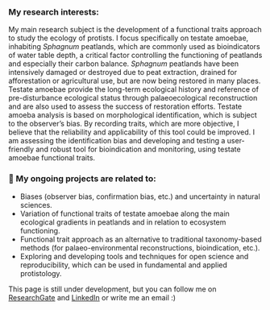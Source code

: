### My research interests:

My main research subject is the development of a functional traits approach to study the ecology of protists. I focus specifically on testate amoebae, inhabiting *Sphagnum* peatlands, which are commonly used as bioindicators of water table depth, a critical factor controlling the functioning of peatlands and especially their carbon balance. *Sphagnum* peatlands have been intensively damaged or destroyed due to peat extraction, drained for afforestation or agricultural use, but are now being restored in many places. Testate amoebae provide the long-term ecological history and reference of pre-disturbance ecological status through palaeoecological reconstruction and are also used to assess the success of restoration efforts. Testate amoeba analysis is based on morphological identification, which is subject to the observer’s bias. By recording traits, which are more objective, I believe that the reliability and applicability of this tool could be improved. I am assessing the identification bias and developing and testing a user-friendly and robust tool for bioindication and monitoring, using testate amoebae functional traits.

### 🌱 My ongoing projects are related to: 

- Biases (observer bias, confirmation bias, etc.) and uncertainty in natural sciences.
- Variation of functional traits of testate amoebae along the main ecological gradients in peatlands and in relation to ecosystem functioning.
- Functional trait approach as an alternative to traditional taxonomy-based methods (for palaeo-environmental reconstructions, bioindication, etc.).
- Exploring and developing tools and techniques for open science and reproducibility, which can be used in fundamental and applied protistology.

This page is still under development, but you can follow me on [ResearchGate](https://www.researchgate.net/profile/Elizaveta-Ermolaeva-2) and [LinkedIn](https://www.linkedin.com/in/elizaveta-ermolaeva-8423261a5/) or write me an email :)
